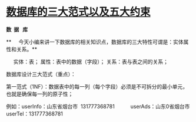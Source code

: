 # [数据库的三大范式以及五大约束](https://www.cnblogs.com/waj6511988/p/7027127.html)

**数  据   库**

**     今天小编来讲一下数据库的相关知识点，数据库的三大特性可谓是：实体属性和关系。**

     实体：表； 属性：表中的数据（字段）； 关系：表与表之间的关系；

数据库设计三大范式（重点）：

第一范式（1NF）：数据表中的每一列（每个字段）必须是不可拆分的最小单元，也就是确保每一列的原子性；

例如：userInfo：山东省烟台市  131777368781           userAds：山东0省烟台市  userTel：131777368781

